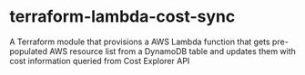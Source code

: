 # terraform-lambda-cost-sync
A Terraform module that provisions a AWS Lambda function that gets pre-populated AWS resource list from a DynamoDB table and updates them with cost information queried from Cost Explorer API
